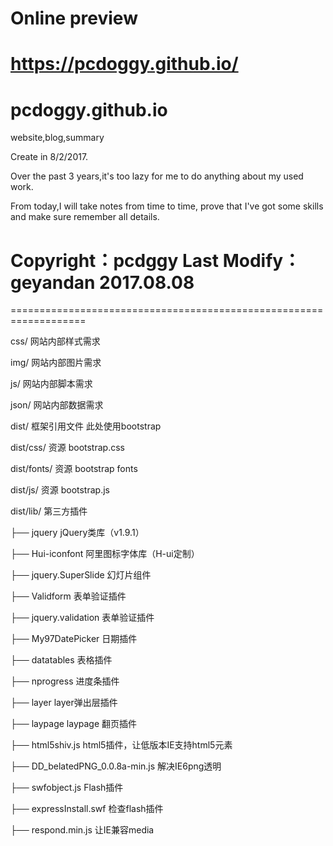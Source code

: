 # Online preview
https://pcdoggy.github.io/
===================================================================

# pcdoggy.github.io
website,blog,summary

Create in 8/2/2017.

Over the past 3 years,it's too lazy for me to do anything about my used work.

From today,I will take notes from time to time, prove that I've got some skills and make sure remember all details.


# Copyright：pcdggy  Last Modify：geyandan	2017.08.08
===================================================================

css/ 网站内部样式需求

img/ 网站内部图片需求

js/ 网站内部脚本需求

json/ 网站内部数据需求

dist/ 框架引用文件  此处使用bootstrap

dist/css/	资源 bootstrap.css

dist/fonts/	资源 bootstrap fonts

dist/js/	资源 bootstrap.js


dist/lib/	第三方插件

├── jquery					jQuery类库（v1.9.1）

├── Hui-iconfont				阿里图标字体库（H-ui定制）

├── jquery.SuperSlide			幻灯片组件

├── Validform				表单验证插件

├── jquery.validation			表单验证插件

├── My97DatePicker				日期插件

├── datatables				表格插件

├── nprogress				进度条插件

├── layer					layer弹出层插件

├── laypage					laypage 翻页插件

├── html5shiv.js				html5插件，让低版本IE支持html5元素

├── DD_belatedPNG_0.0.8a-min.js		解决IE6png透明

├── swfobject.js				Flash插件

├── expressInstall.swf  			检查flash插件

├── respond.min.js				让IE兼容media
